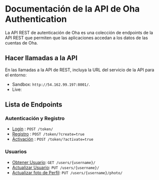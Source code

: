 # Documentación de la API de Oha Authentication
La API REST de autenticación de Oha es una colección de endpoints de la API REST que permiten que las aplicaciones accedan a los datos de las cuentas de Oha.

## Hacer llamadas a la API

En las llamadas a la API de REST, incluya la URL del servicio de la API para el entorno:

-   Sandbox: `http://54.162.99.197:8001/`.
-   Live: 

## Lista de Endpoints

### Autenticación y Registro
* [Login](auth/login.md#inicio-de-sesión) : `POST /token/`
* [Registro](auth/login.md#creación-de-usuario) : `POST /token/?create=true`
* [Activación](auth/login.md#activación-de-usuario) : `POST /token/?activate=true`


### Usuarios
- [Obtener Usuario](users/profile-retrieve.md): `GET /users/{username}/`
- [Actualizar Usuario](users/profile-update.md): `PUT /users/{username}/`
- [Actualizar foto de Perfil](users/profile-photo-update.md): `PUT /users/{username}/photo/`